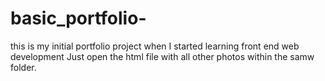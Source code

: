 # basic_portfolio-
this is my initial portfolio project when I started learning front end web development 
Just open the html file with all other photos within the samw folder.
